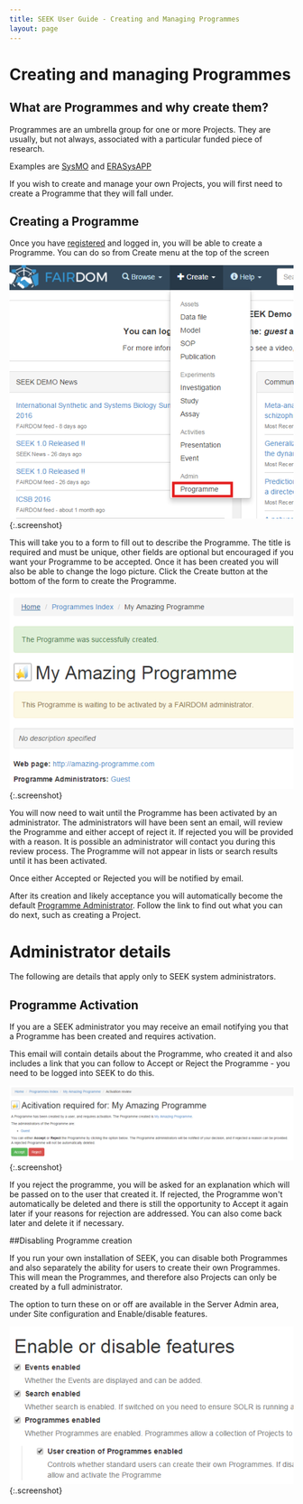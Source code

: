 ```yaml
---
title: SEEK User Guide - Creating and Managing Programmes
layout: page
---
```


# Creating and managing Programmes

## What are Programmes and why create them?

Programmes are an umbrella group for one or more Projects. They are usually, but not always, associated with a particular
funded piece of research.

Examples are [SysMO](https://fairdomhub.org/programmes/1) and [ERASysAPP](https://fairdomhub.org/programmes/5)

If you wish to create and manage your own Projects, you will first need to create a Programme that they will fall under.

## Creating a Programme

Once you have [registered](registering.html) and logged in, you will be able to create a Programme. You can do so from Create menu
at the top of the screen

![Programme create menu](/images/user-guide/programme-create-menu.png){:.screenshot}

This will take you to a form to fill out to describe the Programme. The title is required and must be unique, other fields are optional but encouraged if you want your Programme to be accepted.
Once it has been created you will also be able to change the logo picture. Click the Create button at the bottom of the form to create the Programme.


![Programme created](/images/user-guide/programme-created.png){:.screenshot}

You will now need to wait until the Programme has been activated by an administrator. The administrators will have been sent an email, will review the Programme and either accept of reject it. If rejected you will be provided with a reason. It is possible an administrator will contact you during this review process.
The Programme will not appear in lists or search results until it has been activated.

Once either Accepted or Rejected you will be notified by email.

After its creation and likely acceptance you will automatically become the default [Programme Administrator](roles.html#programme-administrator). Follow the link to find out what you can do next, such as creating a Project.


# Administrator details

The following are details that apply only to SEEK system administrators.

## Programme Activation

If you are a SEEK administrator you may receive an email notifying you that a Programme has been created and requires activation.

This email will contain details about the Programme, who created it and also includes a link that you can follow to Accept or Reject the Programme - you need to be logged into SEEK to do this.

![Programme accept or reject](/images/user-guide/programme-reject-or-accept.png){:.screenshot}

If you reject the programme, you will be asked for an explanation which will be passed on to the user that created it. If rejected, the Programme won't automatically be deleted and there is still the opportunity to Accept it again later
 if your reasons for rejection are addressed. You can also come back later and delete it if necessary.

##Disabling Programme creation

If you run your own installation of SEEK, you can disable both Programmes and also separately the ability for users to create
their own Programmes. This will mean the Programmes, and therefore also Projects can only be created by a full administrator.

The option to turn these on or off are available in the Server Admin area, under Site configuration and Enable/disable features.


![Enable programmes flag](/images/user-guide/enable-programmes-flag.png){:.screenshot}
